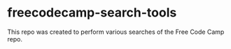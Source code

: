 # freecodecamp-search-tools

This repo was created to perform various searches of the Free Code Camp repo.